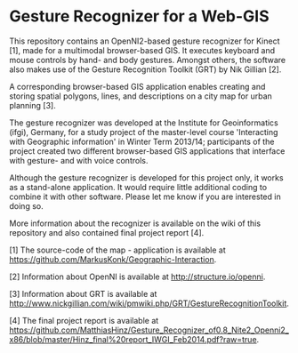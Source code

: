 # Gesture Recognizer for a Web-GIS

This repository contains an OpenNI2-based gesture recognizer for Kinect [1], made for a multimodal browser-based GIS. It executes keyboard and mouse controls by hand- and body gestures. Amongst others, the software also makes use of the Gesture Recognition Toolkit (GRT) by Nik Gillian [2].

A corresponding browser-based GIS application enables creating and storing spatial polygons, lines, and descriptions on a city map for urban planning [3].

The gesture recognizer was developed at the Institute for Geoinformatics (ifgi), Germany, for a study project of the master-level course 'Interacting with Geographic information' in Winter Term 2013/14; participants of the project created two different browser-based GIS applications that interface with gesture- and with voice controls.

Although the gesture recognizer is developed for this project only, it works as a stand-alone application. It would require little additional coding to combine it with other software. Please let me know if you are interested in doing so.

More information about the recognizer is available on the wiki of this repository and also contained final project report [4].

[1] The source-code of the map - application is available at https://github.com/MarkusKonk/Geographic-Interaction.

[2] Information about OpenNI is available at http://structure.io/openni.

[3] Information about GRT is available at  http://www.nickgillian.com/wiki/pmwiki.php/GRT/GestureRecognitionToolkit.

[4] The final project report is available at https://github.com/MatthiasHinz/Gesture_Recognizer_of0.8_Nite2_Openni2_x86/blob/master/Hinz_final%20report_IWGI_Feb2014.pdf?raw=true.
